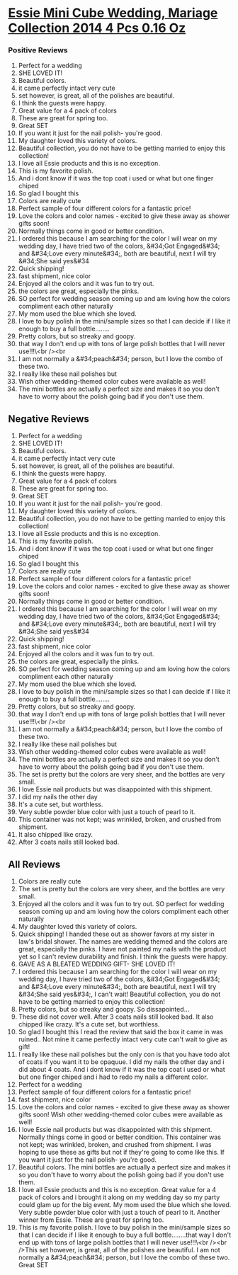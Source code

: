 # [Essie Mini Cube Wedding, Mariage Collection 2014 4 Pcs 0.16 Oz](https://products.checkmycream.com/products/Essie-Mini-Cube-Wedding-Mariage-Collection-2014-4-Pcs-0.16-Oz.html)

### Positive Reviews

<ol>
      <li>Perfect for a wedding</li>
      <li>SHE LOVED IT!</li>
      <li>Beautiful colors.</li>
      <li>it came perfectly intact very cute</li>
      <li>set however, is great, all of the polishes are beautiful.  </li>
      <li>I think the guests were happy.</li>
      <li>Great value for a 4 pack of colors</li>
      <li>These are great for spring too.</li>
      <li>Great SET</li>
      <li>If you want it just for the nail polish- you&#x27;re good.</li>
      <li>My daughter loved this variety of colors.</li>
      <li>Beautiful collection, you do not have to be getting married to enjoy this collection!</li>
      <li>I love all Essie products and this is no exception.</li>
      <li>This is my favorite polish.  </li>
      <li>And i dont know if it was the top coat i used or what but one finger chiped</li>
      <li>So glad I bought this</li>
      <li>Colors are really cute</li>
      <li>Perfect sample of four different colors for a fantastic price!</li>
      <li>Love the colors and color names - excited to give these away as shower gifts soon!  </li>
      <li>Normally things come in good or better condition.</li>
      <li>I ordered this because I am searching for the color I will wear on my wedding day, I have tried two of the colors, &amp;#34;Got Engaged&amp;#34; and &amp;#34;Love every minute&amp;#34;, both are beautiful, next I will try &amp;#34;She said yes&amp;#34</li>
      <li>Quick shipping!  </li>
      <li>fast shipment, nice color</li>
      <li>Enjoyed all the colors and it was fun to try out.</li>
      <li>the colors are great, especially the pinks.</li>
      <li>SO perfect for wedding season coming up and am loving how the colors compliment each other naturally</li>
      <li>My mom used the blue which she loved.</li>
      <li>I love to buy polish in the mini/sample sizes so that I can decide if I like it enough to buy a full bottle........</li>
      <li>Pretty colors, but so streaky and goopy.</li>
      <li>that way I don&#x27;t end up with tons of large polish bottles that I will never use!!!\&lt;br /&gt;&lt;br</li>
      <li>I am not normally a &amp;#34;peach&amp;#34; person, but I love the combo of these two.</li>
      <li>I really like these nail polishes but</li>
      <li>Wish other wedding-themed color cubes were available as well!</li>
      <li>The mini bottles are actually a perfect size and makes it so you don&#x27;t have to worry about the polish going bad if you don&#x27;t use them.</li>
</ol>


<h2>Negative Reviews</h2>
<ol>
<li> Perfect for a wedding</li>
<li> SHE LOVED IT!</li>
<li> Beautiful colors.</li>
<li> it came perfectly intact very cute</li>
<li> set however, is great, all of the polishes are beautiful.  </li>
<li> I think the guests were happy.</li>
<li> Great value for a 4 pack of colors</li>
<li> These are great for spring too.</li>
<li> Great SET</li>
<li> If you want it just for the nail polish- you&#x27;re good.</li>
<li> My daughter loved this variety of colors.</li>
<li> Beautiful collection, you do not have to be getting married to enjoy this collection!</li>
<li> I love all Essie products and this is no exception.</li>
<li> This is my favorite polish.  </li>
<li> And i dont know if it was the top coat i used or what but one finger chiped</li>
<li> So glad I bought this</li>
<li> Colors are really cute</li>
<li> Perfect sample of four different colors for a fantastic price!</li>
<li> Love the colors and color names - excited to give these away as shower gifts soon!  </li>
<li> Normally things come in good or better condition.</li>
<li> I ordered this because I am searching for the color I will wear on my wedding day, I have tried two of the colors, &amp;#34;Got Engaged&amp;#34; and &amp;#34;Love every minute&amp;#34;, both are beautiful, next I will try &amp;#34;She said yes&amp;#34</li>
<li> Quick shipping!  </li>
<li> fast shipment, nice color</li>
<li> Enjoyed all the colors and it was fun to try out.</li>
<li> the colors are great, especially the pinks.</li>
<li> SO perfect for wedding season coming up and am loving how the colors compliment each other naturally</li>
<li> My mom used the blue which she loved.</li>
<li> I love to buy polish in the mini/sample sizes so that I can decide if I like it enough to buy a full bottle........</li>
<li> Pretty colors, but so streaky and goopy.</li>
<li> that way I don&#x27;t end up with tons of large polish bottles that I will never use!!!\&lt;br /&gt;&lt;br</li>
<li> I am not normally a &amp;#34;peach&amp;#34; person, but I love the combo of these two.</li>
<li> I really like these nail polishes but</li>
<li> Wish other wedding-themed color cubes were available as well!</li>
<li> The mini bottles are actually a perfect size and makes it so you don&#x27;t have to worry about the polish going bad if you don&#x27;t use them.</li>
<li> The set is pretty but the colors are very sheer, and the bottles are very small.</li>
<li> I love Essie nail products but was disappointed with this shipment.</li>
<li> I did my nails the other day</li>
<li> It&#x27;s a cute set, but worthless.</li>
<li> Very subtle powder blue color with just a touch of pearl to it.</li>
<li> This container was not kept; was wrinkled, broken, and crushed from shipment.</li>
<li> It also chipped like crazy.</li>
<li> After 3 coats nails still looked bad.</li>
</ol>

<h2>All Reviews</h2>

<ol>
    <li> Colors are really cute</li>
    <li> The set is pretty but the colors are very sheer, and the bottles are very small.</li>
    <li> Enjoyed all the colors and it was fun to try out. SO perfect for wedding season coming up and am loving how the colors compliment each other naturally</li>
    <li> My daughter loved this variety of colors.</li>
    <li> Quick shipping!  I handed these out as shower favors at my sister in law&#x27;s bridal shower. The names are wedding themed and the colors are great, especially the pinks. I have not painted my nails with the product yet so I can&#x27;t review durability and finish. I think the guests were happy.</li>
    <li> GAVE AS A BLEATED WEDDING GIFT- SHE LOVED IT!</li>
    <li> I ordered this because I am searching for the color I will wear on my wedding day, I have tried two of the colors, &amp;#34;Got Engaged&amp;#34; and &amp;#34;Love every minute&amp;#34;, both are beautiful, next I will try &amp;#34;She said yes&amp;#34;, I can&#x27;t wait!  Beautiful collection, you do not have to be getting married to enjoy this collection!</li>
    <li> Pretty colors, but so streaky and goopy. So dissapointed...</li>
    <li> These did not cover well. After 3 coats nails still looked bad. It also chipped like crazy. It&#x27;s a cute set, but worthless.</li>
    <li> So glad I bought this I read the review that said the box it came in was ruined.. Not mine it came perfectly intact very cute can&#x27;t wait to give as gift!</li>
    <li> I really like these nail polishes but the only con is that you have todo alot of coats if you want it to be opaquue. I did my nails the other day and i did about 4 coats. And i dont know if it was the top coat i used or what but one finger chiped and i had to redo my nails a different color.</li>
    <li> Perfect for a wedding</li>
    <li> Perfect sample of four different colors for a fantastic price!</li>
    <li> fast shipment, nice color</li>
    <li> Love the colors and color names - excited to give these away as shower gifts soon!  Wish other wedding-themed color cubes were available as well!</li>
    <li> I love Essie nail products but was disappointed with this shipment. Normally things come in good or better condition. This container was not kept; was wrinkled, broken, and crushed from shipment. I was hoping to use these as gifts but not if they&#x27;re going to come like this. If you want it just for the nail polish- you&#x27;re good.</li>
    <li> Beautiful colors. The mini bottles are actually a perfect size and makes it so you don&#x27;t have to worry about the polish going bad if you don&#x27;t use them.</li>
    <li> I love all Essie products and this is no exception. Great value for a 4 pack of colors and i brought it along on my wedding day so my party could glam up for the big event. My mom used the blue which she loved. Very subtle powder blue color with just a touch of pearl to it. Another winner from Essie. These are great for spring too.</li>
    <li> This is my favorite polish.  I love to buy polish in the mini/sample sizes so that I can decide if I like it enough to buy a full bottle........that way I don&#x27;t end up with tons of large polish bottles that I will never use!!!\&lt;br /&gt;&lt;br /&gt;This set however, is great, all of the polishes are beautiful.  I am not normally a &amp;#34;peach&amp;#34; person, but I love the combo of these two. Great SET</li>
</ol>




